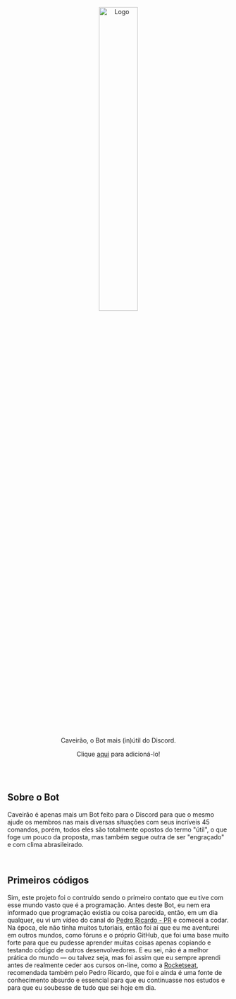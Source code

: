 <p align="center">
    <img src="https://i.imgur.com/yPSisfy.png" width="42%" alt="Logo">
</p>

<p align="center">Caveirão, o Bot mais (in)útil do Discord.</p>
<p align="center">Clique <a href="https://discord.com/oauth2/authorize?=&client_id=542114953474342942&scope=bot&permissions=2146958847">aqui</a> para adicioná-lo!</p>

<br />
<br />

## Sobre o Bot

Caveirão é apenas mais um Bot feito para o Discord para que o mesmo ajude os membros nas mais diversas situações com seus incríveis 45 comandos, porém, todos eles são totalmente opostos do termo "útil", o que foge um pouco da proposta, mas também segue outra de ser "engraçado" e com clima abrasileirado.

<br />

## Primeiros códigos

Sim, este projeto foi o contruído sendo o primeiro contato que eu tive com esse mundo vasto que é a programação. Antes deste Bot, eu nem era informado que programação existia ou coisa parecida, então, em um dia qualquer, eu vi um vídeo do canal do <a href="https://www.youtube.com/channel/UC4PGTvhATBL6z1Dz5AQgi_A">Pedro Ricardo - PR</a> e comecei a codar.
Na época, ele não tinha muitos tutoriais, então foi aí que eu me aventurei em outros mundos, como fóruns e o próprio GitHub, que foi uma base muito forte para que eu pudesse aprender muitas coisas apenas copiando e testando código de outros desenvolvedores. E eu sei, não é a melhor prática do mundo — ou talvez seja, mas foi assim que eu sempre aprendi antes de realmente ceder aos cursos on-line, como a <a href="https://rocketseat.com.br/">Rocketseat</a>, recomendada também pelo Pedro Ricardo, que foi e ainda é uma fonte de conhecimento absurdo e essencial para que eu continuasse nos estudos e para que eu soubesse de tudo que sei hoje em dia.

<!-- 
# Sobre o Bot Caveirão

Caveirão é um bot feito especialmente para o Discord que contém moderação, diversão e outros.

Adicione ele ao seu servidor enquanto ele ainda está vivo 🥺 



Lista de comandos do Caveirão: https://pastebin.com/YZeqDqQf

# Motivo de tudo isso

Não é que eu nunca quis colocar o código do meu bot em open-source, eu só não queria deixar ele incompleto quando fazer um repositório. Enfim, isso não vem ao caso. O motivo disso é que infelizmente, o bot terá que ser descontinuado por questões técnicas da biblioteca do Discord.JS, e devido a isso, muito dos códigos neste momento podem estar "quebrados", ou seja, podem não estar funcionando agora e talvez nem futuramente. A biblioteca Discord.JS estava na v11 (versão atual na época que o bot foi desenvolvido), porém, a versão foi descontinuada, e com isso, lançaram a v12, que vem com grandes mudanças, com códigos reescritos e afins. Tudo isso se deve ao próprio Discord, porque um tempo atrás o Discord migrou de domínio, o que antes era discordapp.com e agora é apenas discord.com, e com isso, a API do Discord.JS foi migrada completamente para discord.com, fazendo com que todas as integrações que eram feitas pela API do Discord através do domínio discordapp.com não tenham mais suporte ao domínio a partir do dia 7 de novembro. E claro, tudo em favor do novo domínio, o discord.com. O Discord enviou uma mensagem explicando toda essa situação no privado do Discord e no e-mail, mas vale ressaltar que a mensagem só foi enviada para quem desenvolve bots.


# Mas qual é a relação com a biblioteca Discord.JS?

Para que haja uma certa esperança, os desenvolvedores da Discord.JS devem atualizar a v11, o que né, <strong>convenhamos</strong>, é um pouco improvável de acontecer, já que eles descontinuaram a versão e deram início a v12, uma nova versão cheia de modificações. Com tudo isso ocorrendo, é notório que, se não houver uma atualização, todos os bots ou módulos hospedados em npm que seja integrado no Discord e utilize a v11 e/ou faça referência à API do Discord através do domínio antigo <b>não irão funcionar mais</b> a partir do dia <b>7 de Novembro de 2020</b>.

# Observações

Alguns códigos são "copiados" porque eu estava testando apenas como funcionava, portanto, alguns códigos não são de minha autoria. Afinal, eu tava começando a aprender, e sentir essa sensação de cópia é normal, mas deixo claro desde já que servia apenas para aprendizado.

# Agradecimentos especiais

- <a href="https://www.youtube.com/channel/UC4PGTvhATBL6z1Dz5AQgi_A">Pedro Ricardo - PR</a>
- <a href="https://www.youtube.com/channel/UCNXt2MrZaqfIBknamqwzeXA">{TheSourceCode}</a>
- <a href="https://www.youtube.com/channel/UCpGGFqJP9vYvzFudqnQ-6IA">[MenuDocs]</a>
- Vários canais no YouTube que eu consumi horas vendo vídeos sobre tutoriais sobre JavaScript
- Vários repositórios de developers que deixaram em open-source o código de seus bots para estudo

Infelizmente não consigo deixar créditos de todo o conteúdo que eu consumi, tanto é que alguns eu nem lembro, mas no geral é isso.

# Comentários adicionais

E já que tudo isso vai acabar, decidi colocar todo o código do meu bot (que ainda estava em desenvolvimento) em um repositório aqui do meu GitHub, deixando-o assim, descontinuado até o dia em que ele poderá descansar em paz. Entretanto, ainda não é o fim.. Eu, como criador do Caveirão, lhe prometo que irei estudar a nova biblioteca e irei atualizar esse bot que me dá tanto orgulho, afinal, ele foi literalmente o meu primeiro projeto de programação, e, como o primeiro, ele não deve ser deixado de lado, ainda mais quando ainda pode ser atualizado e reutilizado.
-->
